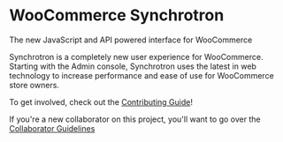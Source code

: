 # WooCommerce Synchrotron
The new JavaScript and API powered interface for WooCommerce

Synchrotron is a completely new user experience for WooCommerce.
Starting with the Admin console, Synchrotron uses the latest in web technology
to increase performance and ease of use for WooCommerce store owners.

To get involved, check out the
[Contributing Guide](https://github.com/Automattic/wc-synchrotron/blob/master/CONTRIBUTING.md)!

If you're a new collaborator on this project, you'll want to go over the
[Collaborator Guidelines](https://github.com/Automattic/wc-synchrotron/blob/master/COLLABORATORS.md)

